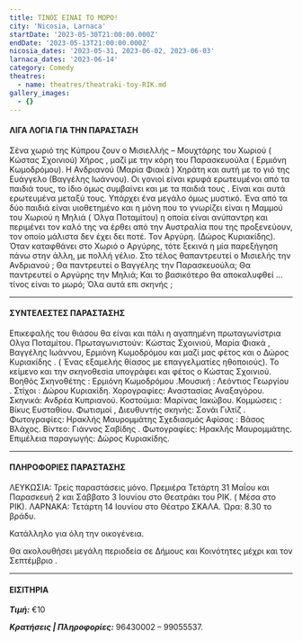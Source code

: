 ```yaml
---
title: ΤΙΝΟΣ ΕΙΝΑΙ ΤΟ ΜΩΡΟ!
city: 'Nicosia, Larnaca'
startDate: '2023-05-30T21:00:00.000Z'
endDate: '2023-05-13T21:00:00.000Z'
nicosia_dates: '2023-05-31, 2023-06-02, 2023-06-03'
larnaca_dates: '2023-06-14'
category: Comedy
theatres:
  - name: theatres/theatraki-toy-RIK.md
gallery_images:
  - {}
---
```


#### ΛΙΓΑ ΛΟΓΙΑ ΓΙΑ ΤΗΝ ΠΑΡΑΣΤΑΣΗ

​Σένα χωριό της Κύπρου ζουν ο	Μισιελλής – Μουχτάρης του
Χωριού ( Κώστας Σχοινιού)	Χήρος , μαζί με την κόρη του
Παρασκευούλα ( Ερμιόνη Κωμοδρόμου).	Η Ανδριανού	(Μαρία
Φιακά ) Χηράτη και αυτή με το γιό της	Ευάγγελο (Βαγγέλης
Ιωάννου).	Οι γονιοί είναι κρυφά ερωτευμένοι από τα παιδιά
τους, το ίδιο όμως συμβαίνει και με τα παιδιά τους . Είναι και
αυτά ερωτευμένα μεταξύ τους. Υπάρχει ένα μεγάλο όμως
μυστικό. Ένα από τα δύο παιδιά είναι υιοθετημένο και η μόνη
που το γνωρίζει είναι η Μαμμού του Χωριού	η Μηλιά ( Όλγα
Ποταμίτου)	η οποία είναι	ανύπαντρη και περιμένει τον καλό της
να έρθει από την Αυστραλία που της προξενεύουν, τον οποίο
μάλιστα δεν έχει δει ποτέ. Τον	Αργύρη. (Δώρος Κυριακίδης).
Όταν καταφθάνει στο Χωριό ο Αργύρης, τότε ξεκινά η μία
παρεξήγηση πάνω στην άλλη, με πολλή γέλιο. Στο τέλος θα​παντρευτεί ο Μισιελής την Ανδριανού ; Θα παντρευτεί ο
Βαγγέλης την Παρασκευούλα; Θα παντρευτεί ο Αργύρης την
Μηλιά; Και το βασικότερο θα αποκαλυφθεί ... τίνος είναι το
μωρό; Όλα αυτά επι σκηνής ;

***

#### ΣΥΝΤΕΛΕΣΤΕΣ ΠΑΡΑΣΤΑΣΗΣ

Επικεφαλής του θιάσου θα είναι και πάλι η αγαπημένη
πρωταγωνίστρια Ολγα Ποταμίτου.
Πρωταγωνιστούν: Κώστας Σχοινιού, Μαρία Φιακά , Βαγγέλης
Ιωάννου, Ερμιόνη Κωμοδρόμου και μαζί μας φέτος και ο	Δώρος
Κυριακίδης .	( Ένας εξαμελής θίασος με επαγγελματίες
ηθοποιούς).
Το κείμενο και την σκηνοθεσία υπογράφει και φέτος ο Κώστας
Σχοινιού.
Βοηθός Σκηνοθέτης : Ερμιόνη Κωμοδρόμου .​Μουσική : Λεόντιος Γεωργίου .
Στίχοι : Δώρου Κυριακίδη.
Χορογραφίες: Αναστασίας Αναξαγόρου.
Σκηνικά: Ανδρέα Κυπριανού.
Κοστούμια: Μαρίνας Ιακώβου.
Κομμώσεις : Βίκυς Ευσταθίου.
Φωτισμοί , Διευθυντής σκηνής: Σονάι Γιλτίζ .
Φωτογραφίες: Ηρακλής Μαυρομμάτης
Σχεδιασμός Αφίσας : Βάσος Βλάχος.
Βίντεο: Γιάννος Σαβίδης .
Φωτογραφίες: Ηρακλής Μαυρομμάτης.
Επιμέλεια παραγωγής: Δώρος Κυριακίδης.

***

#### ΠΛΗΡΟΦΟΡΙΕΣ ΠΑΡΑΣΤΑΣΗΣ

ΛΕΥΚΩΣΙΑ: Τρείς παραστάσεις μόνο. Πρεμιέρα Τετάρτη 31
Μαΐου και Παρασκευή 2 και Σάββατο 3 Ιουνίου στο Θεατράκι
του ΡΙΚ. ( Μέσα στο ΡΙΚ).
ΛΑΡΝΑΚΑ: Τετάρτη 14 Ιουνίου στο Θέατρο ΣΚΑΛΑ.
Ώρα: 8.30 το βράδυ.

Κατάλληλο για όλη την οικογένεια.


Θα ακολουθήσει μεγάλη περιοδεία σε Δήμους και Κοινότητες
μέχρι και τον Σεπτέμβριο .

***

#### ΕΙΣΙΤΗΡΙΑ

***Τιμή:*** €10

***Κρατήσεις | Πληροφορίες:*** 96430002 – 99055537.
